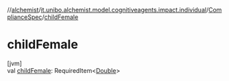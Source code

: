 //[alchemist](../../../index.md)/[it.unibo.alchemist.model.cognitiveagents.impact.individual](../index.md)/[ComplianceSpec](index.md)/[childFemale](child-female.md)

# childFemale

[jvm]\
val [childFemale](child-female.md): RequiredItem<[Double](https://kotlinlang.org/api/latest/jvm/stdlib/kotlin/-double/index.html)>
